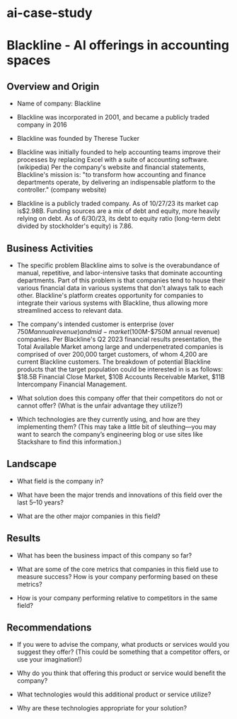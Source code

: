 # ai-case-study
# Blackline - AI offerings in accounting spaces

## Overview and Origin

* Name of company: Blackline

* Blackline was incorporated in 2001, and became a publicly traded company in 2016

* Blackline was founded by Therese Tucker

* Blackline was initially founded to help accounting teams improve their processes by replacing Excel with a suite of accounting software. (wikipedia) Per the company's website and financial statements, Blackline's mission is: "to transform how accounting and finance departments operate, by delivering an indispensable platform to the controller." (company website)  

* Blackline is a publicly traded company. As of 10/27/23 its market cap is$2.98B. Funding sources are a mix of debt and equity, more heavily relying on debt. As of 6/30/23, its debt to equity ratio (long-term debt divided by stockholder's equity) is 7.86.

## Business Activities

* The specific problem Blackline aims to solve is the overabundance of manual, repetitive, and labor-intensive tasks that dominate accounting departments.  Part of this problem is that companies tend to house their various financial data in various systems that don't always talk to each other. Blackline's platform creates opportunity for companies to integrate their various systems with Blackline, thus allowing more streamlined access to relevant data.

* The company's intended customer is enterprise (over $750M annual revenue) and mid-market ($100M-$750M annual revenue) companies.  Per Blackline's Q2 2023 financial results presentation, the Total Available Market among large and underpenetrated companies is comprised of over 200,000 target customers, of whom 4,200 are current Blackline customers. The breakdown of potential Blackline products that the target population could be interested in is as follows: $18.5B Financial Close Market, $10B Accounts Receivable Market, $11B Intercompany Financial Management. 

* What solution does this company offer that their competitors do not or cannot offer? (What is the unfair advantage they utilize?)

* Which technologies are they currently using, and how are they implementing them? (This may take a little bit of sleuthing&mdash;you may want to search the company’s engineering blog or use sites like Stackshare to find this information.)

## Landscape

* What field is the company in?

* What have been the major trends and innovations of this field over the last 5&ndash;10 years?

* What are the other major companies in this field?

## Results

* What has been the business impact of this company so far?

* What are some of the core metrics that companies in this field use to measure success? How is your company performing based on these metrics?

* How is your company performing relative to competitors in the same field?

## Recommendations

* If you were to advise the company, what products or services would you suggest they offer? (This could be something that a competitor offers, or use your imagination!)

* Why do you think that offering this product or service would benefit the company?

* What technologies would this additional product or service utilize?

* Why are these technologies appropriate for your solution?
